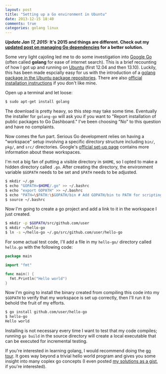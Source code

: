 ```yaml
---
layout: post
title: "Setting up a Go environment in Ubuntu"
date: 2013-12-15 18:40
comments: true
categories: golang linux
---
```


___Update Jan 17, 2015:___ __It's 2015 and things are different. Check out my [updated post on managing Go dependencies](/blog/2015/01/18/managing-a-go-environment-in-ubuntu) for a better solution.__

Some very light cajoling led me to do some investigation into [Google Go](http://golang.org/) (often called __golang__ for ease of internet search). This is a brief recounting of how I got up and running on [Ubuntu](http://ubuntu.com) (first 12.04 and then 13.10). Luckily, this has been made espcially easy for us with the introduction of a [golang package in the Ubuntu package repositories](http://packages.ubuntu.com/precise/golang). There are also [official installation instructions](http://golang.org/doc/install) if you don't like mine.

Open up a terminal and let loose:

``` bash
$ sudo apt-get install golang
```

The download is pretty heavy, so this step may take some time. Eventually the installer for `golang-go` will ask you if you want to "Report installation of public packages to Go Dashboard." I've been choosing "No" to this question and have no complaints.

Now comes the fun part. Serious Go development relies on having a "workspace" setup involving a specific directory structure including `bin/`, `pkg/`, and `src/` directories. Google's [official set-up page](http://golang.org/doc/code.html) contains more information about these workspaces.

I'm not a big fan of putting a visible directory in `$HOME`, so I opted to make a hidden directory called `.go`. After creating the directory, the environment variable `$GOPATH` needs to be set and `$PATH` needs to be adjusted.

``` bash
$ mkdir ~/.go
$ echo "GOPATH=$HOME/.go" >> ~/.bashrc
$ echo "export GOPATH" >> ~/.bashrc
$ echo "PATH=\$PATH:\$GOPATH/bin # Add GOPATH/bin to PATH for scripting" >> ~/.bashrc
$ source ~/.bashrc
```

Now I'm going to create a go project and add a link to it in the workspace I just created.

``` bash
$ mkdir -p $GOPATH/src/github.com/user
$ mkdir ~/hello-go
$ ln -s ~/hello-go ~/.go/src/github.com/user/hello-go
```

For some actual test code, I'll add a file in my `hello-go/` directory called `hello.go` with the following code:

``` go hello.go
package main

import "fmt"

func main() {
  fmt.Println("Hello world")
}
```

Now I'm going to install the binary created from compiling this code into my `$GOPATH` to verify that my workspace is set up correctly, then I'll run it to behold the fruit of my efforts.

``` bash
$ go install github.com/user/hello-go
$ hello-go
Hello world
```

Installing is not necessary every time I want to test that my code compiles; running `go build` in the source directory will create a local executable that can be executed for incremental testing.

If you're interested in learning golang, I would recommend doing the [go tour](http://tour.golang.org/). It goes way beyond a trivial hello world program and gives you some insight into many coplex go concepts (I even posted [my solutions as a gist](https://gist.github.com/larryprice/7647808), if you're interested).
